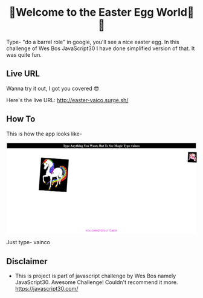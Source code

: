 # <h1 align="center"> 👋Welcome to the Easter Egg World🎵 👋 </h1>

Type- "do a barrel role" in google, you'll see a nice easter egg. In this challenge of Wes Bos JavaScript30 I have done simplified version of that.
It was quite fun.

## Live URL
Wanna try it out, I got you covered 😎

Here's the live URL: http://easter-vaico.surge.sh/

## How To
This is how the app looks like-


<img width="700" align="center" src="./img/cover.jpg"/>

Just type- vainco


## Disclaimer

+ This is project is part of javascript challenge by Wes Bos namely JavaScript30. Awesome Challenge! Couldn't recommend it more. https://javascript30.com/

